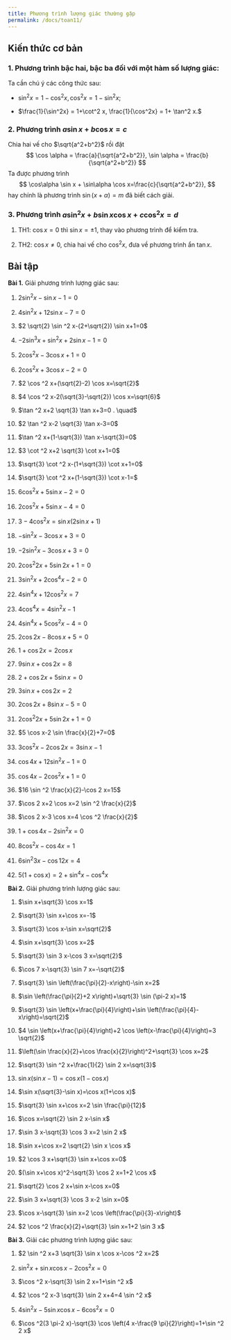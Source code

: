 ```yaml
---
title: Phương trình lượng giác thường gặp
permalink: /docs/toan11/
---
```


## Kiến thức cơ bản

### 1. Phương trình bậc hai, bậc ba đối với một hàm số lượng giác:

Ta cần chú ý các công thức sau:

-   $\sin^2x =1 - \cos^2x, \cos^2x =  1 - \sin^2x;$

-   $\frac{1}{\sin^2x}  = 1+\cot^2 x, \frac{1}{\cos^2x} = 1+ \tan^2 x.$

### 2. Phương trình $a\sin x + b \cos x =c$

Chia hai vế cho $\sqrt{a^2+b^2}$ rồi đặt
$$
\cos \alpha = \frac{a}{\sqrt{a^2+b^2}}, \sin \alpha = \frac{b}{\sqrt{a^2+b^2}}
$$
Ta được phương trình
$$
\cos\alpha \sin x + \sin\alpha \cos x=\frac{c}{\sqrt{a^2+b^2}},
$$
hay chính là phương trình  $\sin\left(x+\alpha\right) = m$ đã biết cách giải.

### 3\. Phương trình $a \sin^2x + b \sin x \cos x + c \cos^2x =d$

1.  TH1: $\cos x = 0$ thì $\sin x = \pm 1$, thay vào phương trình để
    kiểm tra.

2.  TH2: $\cos x \ne 0$, chia hai vế cho $\cos^2x$, đưa về phương trình
    ẩn $\tan x.$

## Bài tập

**Bài 1.** Giải phương trình lượng giác sau:

1.  $2 \sin ^2 x-\sin x-1=0$

2.  $4 \sin ^2 x+12 \sin x-7=0$

3.  $2 \sqrt{2} \sin ^2 x-(2+\sqrt{2}) \sin x+1=0$

4.  $-2 \sin ^3 x+\sin ^2 x+2 \sin x-1=0$

5.  $2 \cos ^2 x-3 \cos x+1=0$

6.  $2 \cos ^2 x+3 \cos x-2=0$

7.  $2 \cos ^2 x+(\sqrt{2}-2) \cos x=\sqrt{2}$

8.  $4 \cos ^2 x-2(\sqrt{3}-\sqrt{2}) \cos x=\sqrt{6}$

9.  $\tan ^2 x+2 \sqrt{3} \tan x+3=0 . \quad$

10. $2 \tan ^2 x-2 \sqrt{3} \tan x-3=0$

11. $\tan ^2 x+(1-\sqrt{3}) \tan x-\sqrt{3}=0$

12. $3 \cot ^2 x+2 \sqrt{3} \cot x+1=0$

13. $\sqrt{3} \cot ^2 x-(1+\sqrt{3}) \cot x+1=0$

14. $\sqrt{3} \cot ^2 x+(1-\sqrt{3}) \cot x-1=$

15. $6 \cos ^2 x+5 \sin x-2=0$

16. $2 \cos ^2 x+5 \sin x-4=0$

17. $3-4 \cos ^2 x=\sin x(2 \sin x+1)$

18. $-\sin ^2 x-3 \cos x+3=0$

19. $-2 \sin ^2 x-3 \cos x+3=0$

20. $2 \cos ^2 2 x+5 \sin 2 x+1=0$

21. $3 \sin ^2 x+2 \cos ^4 x-2=0$

22. $4 \sin ^4 x+12 \cos ^2 x=7$

23. $4 \cos ^4 x=4 \sin ^2 x-1$

24. $4 \sin ^4 x+5 \cos ^2 x-4=0$

25. $2 \cos 2 x-8 \cos x+5=0$

26. $1+\cos 2 x=2 \cos x$

27. $9 \sin x+\cos 2 x=8$

28. $2+\cos 2 x+5 \sin x=0$

29. $3 \sin x+\cos 2 x=2$

30. $2 \cos 2 x+8 \sin x-5=0$

31. $2 \cos ^2 2 x+5 \sin 2 x+1=0$

32. $5 \cos x-2 \sin \frac{x}{2}+7=0$

33. $3 \cos ^2 x-2 \cos 2 x=3 \sin x-1$

34. $\cos 4 x+12 \sin ^2 x-1=0$

35. $\cos 4 x-2 \cos ^2 x+1=0$

36. $16 \sin ^2 \frac{x}{2}-\cos 2 x=15$

37. $\cos 2 x+2 \cos x=2 \sin ^2 \frac{x}{2}$

38. $\cos 2 x-3 \cos x=4 \cos ^2 \frac{x}{2}$

39. $1+\cos 4 x-2 \sin ^2 x=0$

40. $8 \cos ^2 x-\cos 4 x=1$

41. $6 \sin ^2 3 x-\cos 12 x=4$

42.  $5(1+\cos x)=2+\sin ^4 x-\cos ^4 x$

**Bài 2.** Giải phương trình lượng giác sau:

1.  $\sin x+\sqrt{3} \cos x=1$

2.  $\sqrt{3} \sin x+\cos x=-1$

3.  $\sqrt{3} \cos x-\sin x=\sqrt{2}$

4.  $\sin x+\sqrt{3} \cos x=2$

5.  $\sqrt{3} \sin 3 x-\cos 3 x=\sqrt{2}$

6.  $\cos 7 x-\sqrt{3} \sin 7 x=-\sqrt{2}$

7.  $\sqrt{3} \sin \left(\frac{\pi}{2}-x\right)-\sin x=2$

8.  $\sin \left(\frac{\pi}{2}+2 x\right)+\sqrt{3} \sin (\pi-2 x)=1$

9.  $\sqrt{3} \sin \left(x+\frac{\pi}{4}\right)+\sin \left(\frac{\pi}{4}-x\right)=\sqrt{2}$

10.  $4 \sin \left(x+\frac{\pi}{4}\right)+2 \cos \left(x-\frac{\pi}{4}\right)=3 \sqrt{2}$

11.  $\left(\sin \frac{x}{2}+\cos \frac{x}{2}\right)^2+\sqrt{3} \cos x=2$

12.  $\sqrt{3} \sin ^2 x+\frac{1}{2} \sin 2 x=\sqrt{3}$

13.  $\sin x(\sin x-1)=\cos x(1-\cos x)$

14.  $\sin x(\sqrt{3}-\sin x)=\cos x(1+\cos x)$

15.  $\sqrt{3} \sin x+\cos x=2 \sin \frac{\pi}{12}$

16.  $\cos x=\sqrt{2} \sin 2 x-\sin x$

17.  $\sin 3 x-\sqrt{3} \cos 3 x=2 \sin 2 x$

18.  $\sin x+\cos x=2 \sqrt{2} \sin x \cos x$

19.  $2 \cos 3 x+\sqrt{3} \sin x+\cos x=0$

20.  $(\sin x+\cos x)^2-\sqrt{3} \cos 2 x=1+2 \cos x$

21.  $\sqrt{2} \cos 2 x+\sin x-\cos x=0$

22.  $\sin 3 x+\sqrt{3} \cos 3 x-2 \sin x=0$

23.  $\cos x-\sqrt{3} \sin x=2 \cos \left(\frac{\pi}{3}-x\right)$

24.  $2 \cos ^2 \frac{x}{2}+\sqrt{3} \sin x=1+2 \sin 3 x$

**Bài 3.** Giải các phương trình lượng giác sau:

1.  $2 \sin ^2 x+3 \sqrt{3} \sin x \cos x-\cos ^2 x=2$

2.  $\sin ^2 x+\sin x \cos x-2 \cos ^2 x=0$

3.  $\cos ^2 x-\sqrt{3} \sin 2 x=1+\sin ^2 x$

4.  $2 \cos ^2 x-3 \sqrt{3} \sin 2 x+4=4 \sin ^2 x$

5.  $4 \sin ^2 x-5 \sin x \cos x-6 \cos ^2 x=0$

6.  $\cos ^2(3 \pi-2 x)-\sqrt{3} \cos \left(4 x-\frac{9 \pi}{2}\right)=1+\sin ^2 2 x$